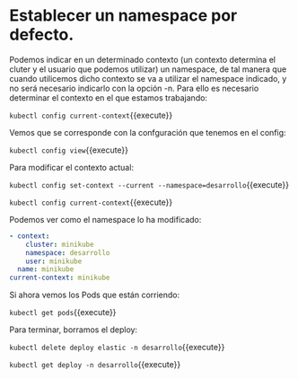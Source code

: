 # Establecer un namespace por defecto.

Podemos indicar en un determinado contexto (un contexto determina el cluter y el usuario que podemos utilizar) un namespace, de tal manera que cuando utilicemos dicho contexto se va a utilizar el namespace indicado, y no será necesario indicarlo con la opción -n. Para ello es necesario determinar el contexto en el que estamos trabajando:

`kubectl config current-context`{{execute}}

Vemos que se corresponde con la confguración que tenemos en el config:

`kubectl config view`{{execute}}

Para modificar el contexto actual:

`kubectl config set-context --current --namespace=desarrollo`{{execute}}

`kubectl config current-context`{{execute}}

Podemos ver como el namespace lo ha modificado:

```yaml
- context:
    cluster: minikube
    namespace: desarrollo
    user: minikube
  name: minikube
current-context: minikube
```

Si ahora vemos los Pods que están corriendo:

`kubectl get pods`{{execute}}

Para terminar, borramos el deploy:

`kubectl delete deploy elastic -n desarrollo`{{execute}}

`kubectl get deploy -n desarrollo`{{execute}}